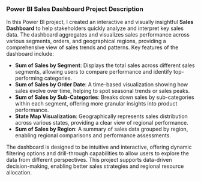 ### Power BI Sales Dashboard Project Description

In this Power BI project, I created an interactive and visually insightful **Sales Dashboard** to help stakeholders quickly analyze and interpret key sales data. The dashboard aggregates and visualizes sales performance across various segments, orders, and geographical regions, providing a comprehensive view of sales trends and patterns. Key features of the dashboard include:

- **Sum of Sales by Segment**: Displays the total sales across different sales segments, allowing users to compare performance and identify top-performing categories.
- **Sum of Sales by Order Date**: A time-based visualization showing how sales evolve over time, helping to spot seasonal trends or sales peaks.
- **Sum of Sales by Sub-Categories**: Breaks down sales by sub-categories within each segment, offering more granular insights into product performance.
- **State Map Visualization**: Geographically represents sales distribution across various states, providing a clear view of regional performance.
- **Sum of Sales by Region**: A summary of sales data grouped by region, enabling regional comparisons and performance assessments.

The dashboard is designed to be intuitive and interactive, offering dynamic filtering options and drill-through capabilities to allow users to explore the data from different perspectives. This project supports data-driven decision-making, enabling better sales strategies and regional resource allocation.
